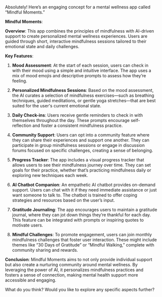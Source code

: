 Absolutely! Here’s an engaging concept for a mental wellness app called “Mindful Moments.”

**Mindful Moments**: 

**Overview**: This app combines the principles of mindfulness with AI-driven support to create personalized mental wellness experiences. Users are guided through short, interactive mindfulness sessions tailored to their emotional state and daily challenges.

**Key Features**:

1. **Mood Assessment**: At the start of each session, users can check in with their mood using a simple and intuitive interface. The app uses a mix of mood emojis and descriptive prompts to assess how they’re feeling.

2. **Personalized Mindfulness Sessions**: Based on the mood assessment, the AI curates a selection of mindfulness exercises—such as breathing techniques, guided meditations, or gentle yoga stretches—that are best suited for the user's current emotional state.

3. **Daily Check-ins**: Users receive gentle reminders to check in with themselves throughout the day. These prompts encourage self-reflection and foster a consistent mindfulness practice.

4. **Community Support**: Users can opt into a community feature where they can share their experiences and support one another. They can participate in group mindfulness sessions or engage in discussion forums focused on specific challenges, creating a sense of belonging.

5. **Progress Tracker**: The app includes a visual progress tracker that allows users to see their mindfulness journey over time. They can set goals for their practice, whether that’s practicing mindfulness daily or exploring new techniques each week.

6. **AI Chatbot Companion**: An empathetic AI chatbot provides on-demand support. Users can chat with it if they need immediate assistance or just want someone to talk to. The chatbot is trained to offer coping strategies and resources based on the user’s input.

7. **Gratitude Journaling**: The app encourages users to maintain a gratitude journal, where they can jot down things they’re thankful for each day. This feature can be integrated with prompts or inspiring quotes to motivate users.

8. **Mindful Challenges**: To promote engagement, users can join monthly mindfulness challenges that foster user interaction. These might include themes like “30 Days of Gratitude” or “Mindful Walking,” complete with community sharing and rewards.

**Conclusion**: Mindful Moments aims to not only provide individual support but also create a nurturing community around mental wellness. By leveraging the power of AI, it personalizes mindfulness practices and fosters a sense of connection, making mental health support more accessible and engaging. 

What do you think? Would you like to explore any specific aspects further?